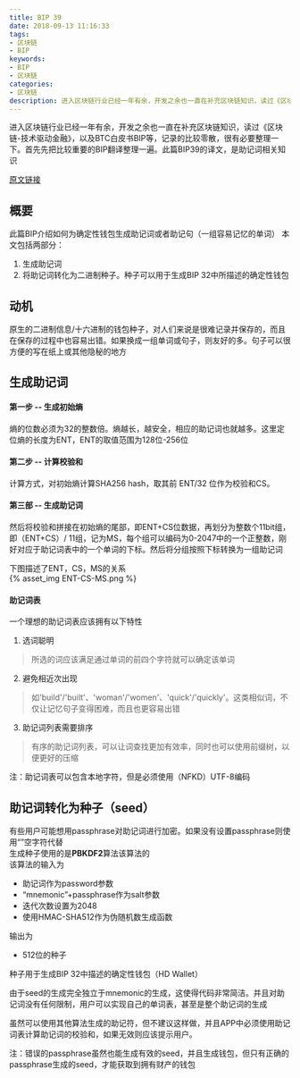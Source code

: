 ```yaml
---
title: BIP 39
date: 2018-09-13 11:16:33
tags:
- 区块链
- BIP
keywords:
- BIP
- 区块链
categories:
- 区块链
description: 进入区块链行业已经一年有余，开发之余也一直在补充区块链知识，读过《区块链-技术驱动金融》，以及BTC白皮书BIP等，记录的比较零散，很有必要整理一下。首先先把比较重要的BIP翻译整理一遍。此篇BIP39的译文，是助记词相关知识
---
```

进入区块链行业已经一年有余，开发之余也一直在补充区块链知识，读过《区块链-技术驱动金融》，以及BTC白皮书BIP等，记录的比较零散，很有必要整理一下。首先先把比较重要的BIP翻译整理一遍。此篇BIP39的译文，是助记词相关知识

[原文链接](https://github.com/bitcoin/bips/blob/master/bip-0039.mediawiki)

## 概要
此篇BIP介绍如何为确定性钱包生成助记词或者助记句（一组容易记忆的单词）
本文包括两部分：
1. 生成助记词
2. 将助记词转化为二进制种子。种子可以用于生成BIP 32中所描述的确定性钱包

## 动机
原生的二进制信息/十六进制的钱包种子，对人们来说是很难记录并保存的，而且在保存的过程中也容易出错。如果换成一组单词或句子，则友好的多。句子可以很方便的写在纸上或其他隐秘的地方

## 生成助记词
#### 第一步 -- 生成初始熵
熵的位数必须为32的整数倍。熵越长，越安全，相应的助记词也就越多。这里定位熵的长度为ENT，ENT的取值范围为128位-256位
#### 第二步 -- 计算校验和
计算方式，对初始熵计算SHA256 hash，取其前 ENT/32 位作为校验和CS。
#### 第三部 -- 生成助记词
然后将校验和拼接在初始熵的尾部，即ENT+CS位数据，再划分为整数个11bit组，即（ENT+CS）/ 11组，记为MS，每个组可以编码为0-2047中的一个正整数，刚好对应于助记词表中的一个单词的下标。然后将分组按照下标转换为一组助记词

下图描述了ENT，CS，MS的关系    
{% asset_img ENT-CS-MS.png %}

#### 助记词表
一个理想的助记词表应该拥有以下特性
1. 选词聪明
> 所选的词应该满足通过单词的前四个字符就可以确定该单词    

2. 避免相近次出现
> 如'build'/'built'、'woman'/'women'、'quick'/'quickly'。这类相似词，不仅让记忆句子变得困难，而且也更容易出错

3. 助记词列表需要排序
> 有序的助记词列表，可以让词查找更加有效率，同时也可以使用前缀树，以便更好的压缩

注：助记词表可以包含本地字符，但是必须使用（NFKD）UTF-8编码

## 助记词转化为种子（seed）
有些用户可能想用passphrase对助记词进行加密。如果没有设置passphrase则使用“”空字符代替    
生成种子使用的是**PBKDF2**算法该算法的    
该算法的输入为
* 助记词作为password参数
* “mnemonic”+passphrase作为salt参数
* 迭代次数设置为2048
* 使用HMAC-SHA512作为伪随机数生成函数    

输出为
* 512位的种子

种子用于生成BIP 32中描述的确定性钱包（HD Wallet）    

由于seed的生成完全独立于mnemonic的生成，这使得代码非常简洁。并且对助记词没有任何限制，用户可以实现自己的单词表，甚至是整个助记词的生成

虽然可以使用其他算法生成的助记符，但不建议这样做，并且APP中必须使用助记词表计算助记词的校验和，如果无效则应该提示用户。

注：错误的passphrase虽然也能生成有效的seed，并且生成钱包，但只有正确的passphrase生成的seed，才能获取到拥有财产的钱包
